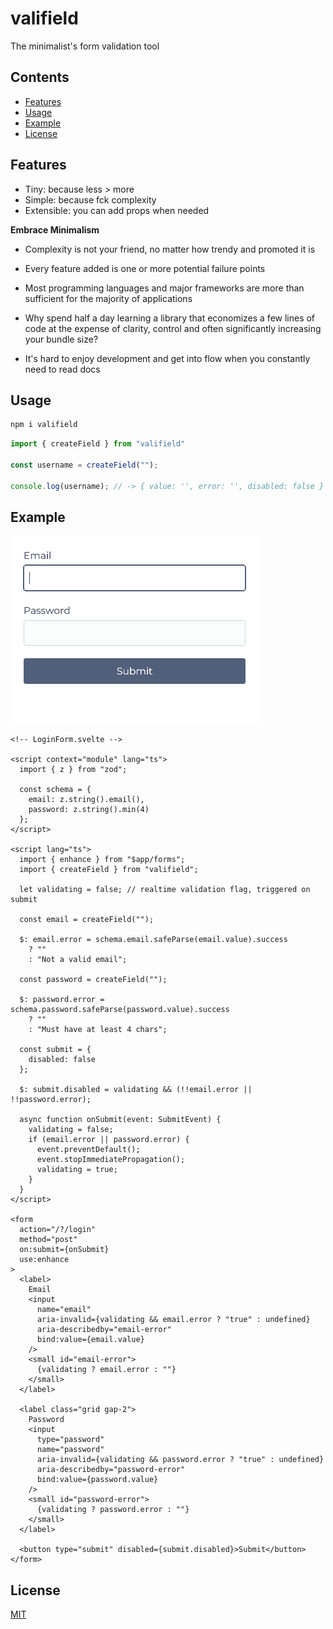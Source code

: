 # valifield

The minimalist's form validation tool

## Contents

- [Features](#features)
- [Usage](#usage)
- [Example](#example)
- [License](#license)

## Features

- Tiny: because less > more
- Simple: because fck complexity
- Extensible: you can add props when needed

**Embrace Minimalism**

- Complexity is not your friend, no matter how trendy and promoted it is

- Every feature added is one or more potential failure points

- Most programming languages and major frameworks are more than sufficient for
  the majority of applications

- Why spend half a day learning a library that economizes a few lines of
  code at the expense of clarity, control and often significantly increasing
  your bundle size?

- It's hard to enjoy development and get into flow when you constantly need
  to read docs

## Usage

```sh
npm i valifield
```

```ts
import { createField } from "valifield"

const username = createField("");

console.log(username); // -> { value: '', error: '', disabled: false }
```

## Example

![login-form](docs/login-form.gif)

```sveltehtml
<!-- LoginForm.svelte -->

<script context="module" lang="ts">
  import { z } from "zod";

  const schema = {
    email: z.string().email(),
    password: z.string().min(4)
  };
</script>

<script lang="ts">
  import { enhance } from "$app/forms";
  import { createField } from "valifield";

  let validating = false; // realtime validation flag, triggered on submit

  const email = createField("");

  $: email.error = schema.email.safeParse(email.value).success
    ? ""
    : "Not a valid email";

  const password = createField("");

  $: password.error = schema.password.safeParse(password.value).success
    ? ""
    : "Must have at least 4 chars";

  const submit = {
    disabled: false
  };

  $: submit.disabled = validating && (!!email.error || !!password.error);

  async function onSubmit(event: SubmitEvent) {
    validating = false;
    if (email.error || password.error) {
      event.preventDefault();
      event.stopImmediatePropagation();
      validating = true;
    }
  }
</script>

<form
  action="/?/login"
  method="post"
  on:submit={onSubmit}
  use:enhance
>
  <label>
    Email
    <input
      name="email"
      aria-invalid={validating && email.error ? "true" : undefined}
      aria-describedby="email-error"
      bind:value={email.value}
    />
    <small id="email-error">
      {validating ? email.error : ""}
    </small>
  </label>

  <label class="grid gap-2">
    Password
    <input
      type="password"
      name="password"
      aria-invalid={validating && password.error ? "true" : undefined}
      aria-describedby="password-error"
      bind:value={password.value}
    />
    <small id="password-error">
      {validating ? password.error : ""}
    </small>
  </label>

  <button type="submit" disabled={submit.disabled}>Submit</button>
</form>
```

## License

[MIT](LICENSE)

